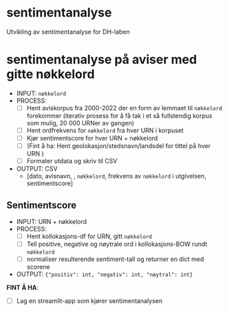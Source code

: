 # sentimentanalyse
Utvikling av sentimentanalyse for DH-laben


# sentimentanalyse på aviser med gitte nøkkelord

* INPUT: `nøkkelord`
* PROCESS:
    - [ ] Hent aviskorpus fra 2000-2022 der en form av lemmaet til `nøkkelord` forekommer (iterativ prosess for å få tak i et så fullstendig korpus som mulig, 20 000 URNer av gangen)
    - [ ] Hent ordfrekvens for `nøkkelord` fra hver URN i korpuset
    - [ ] Kjør sentimentscore for hver URN + nøkkelord
    - [ ] (Fint å ha: Hent geolokasjon/stedsnavn/landsdel for tittel på hver URN )
    - [ ] Formater utdata og skriv til CSV

* OUTPUT: CSV
  * [dato, avisnavn, ,  `nøkkelord`, frekvens av `nøkkelord` i utgivelsen, sentimentscore]


## Sentimentscore
* INPUT: URN + nøkkelord
* PROCESS:
  * [ ] Hent kollokasjons-df for URN, gitt `nøkkelord`
  * [ ] Tell positive, negative og nøytrale ord i kollokasjons-BOW rundt `nøkkelord`
  * [ ] normaliser resulterende sentiment-tall og returner en dict med scorene
* OUTPUT: `{"positiv": int, "negativ": int, "nøytral": int}`

**FINT Å HA**:
- [ ] Lag en streamlit-app som kjører sentimentanalysen

